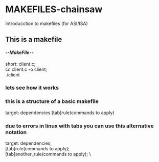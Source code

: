 # MAKEFILES-chainsaw
Introducction to makefiles (for ASI/ISA)

## This is a makefile

#### -*-MakeFile-*-

short: client.c; \
cc client.c -o client; \
./client

### lets see how it works

### this is a structure of a basic makefile

target: dependencies
[tab]rule(commands to apply)


### due to errors in linux with tabs you can use this alternative notation

target: dependencies; \
[tab]rule(commands to apply); \
[tab]another_rule(commands to apply); \
